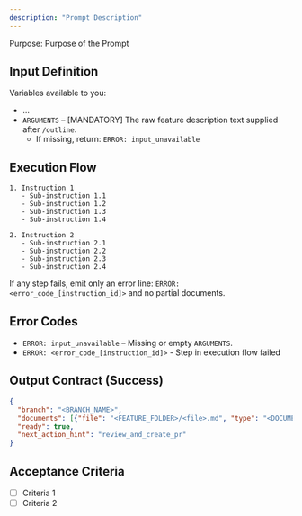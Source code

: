 ```yaml
---
description: "Prompt Description"
---
```


Purpose: Purpose of the Prompt

## Input Definition

Variables available to you:

- ...
- `ARGUMENTS` – [MANDATORY] The raw feature description text supplied after `/outline`.
  - If missing, return: `ERROR: input_unavailable`

## Execution Flow

```text
1. Instruction 1
   - Sub-instruction 1.1
   - Sub-instruction 1.2
   - Sub-instruction 1.3
   - Sub-instruction 1.4

2. Instruction 2
   - Sub-instruction 2.1
   - Sub-instruction 2.2
   - Sub-instruction 2.3
   - Sub-instruction 2.4
```

If any step fails, emit only an error line: `ERROR: <error_code_[instruction_id]>` and no partial documents.

## Error Codes

- `ERROR: input_unavailable` – Missing or empty `ARGUMENTS`.
- `ERROR: <error_code_[instruction_id]>` - Step in execution flow failed

## Output Contract (Success)

```json
{
  "branch": "<BRANCH_NAME>",
  "documents": [{"file": "<FEATURE_FOLDER>/<file>.md", "type": "<DOCUMENT_TYPE>", "taskType": "<TASK_TYPE>"}],
  "ready": true,
  "next_action_hint": "review_and_create_pr"
}
```

## Acceptance Criteria

- [ ] Criteria 1
- [ ] Criteria 2
